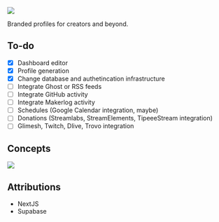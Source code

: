 ![](https://i.imgur.com/Q7MsIFB.png)

Branded profiles for creators and beyond.	

## To-do	

- [x] Dashboard editor	
- [x] Profile generation	
- [x] Change database and authetincation infrastructure	
- [ ] Integrate Ghost or RSS feeds	
- [ ] Integrate GitHub activity	
- [ ] Integrate Makerlog activity	
- [ ] Schedules (Google Calendar integration, maybe)	
- [ ] Donations (Streamlabs, StreamElements, TipeeeStream integration)	
- [ ] Glimesh, Twitch, Dlive, Trovo integration	

## Concepts	
![](https://libby.gg/libby-profile-page.png)	

## Attributions	
- NextJS	
- Supabase
